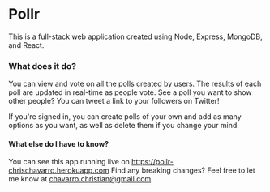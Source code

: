# Pollr

This is a full-stack web application created using Node, Express, MongoDB, and React.

### What does it do?

You can view and vote on all the polls created by users. The results of each poll are updated in real-time as people vote. See a poll you want to show other people? You can tweet a link to your followers on Twitter!

If you're signed in, you can create polls of your own and add as many options as you want, as well as delete them if you change your mind.

#### What else do I have to know?
You can see this app running live on https://pollr-chrischavarro.herokuapp.com
Find any breaking changes? Feel free to let me know at chavarro.christian@gmail.com
